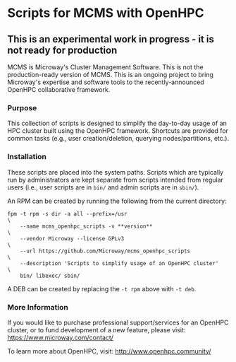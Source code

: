 # Scripts for MCMS with OpenHPC

## This is an experimental work in progress - it is not ready for production

MCMS is Microway's Cluster Management Software. This is not the production-ready
version of MCMS. This is an ongoing project to bring Microway's expertise and
software tools to the recently-announced OpenHPC collaborative framework.

### Purpose
This collection of scripts is designed to simplify the day-to-day usage of an
HPC cluster built using the OpenHPC framework. Shortcuts are provided for common
tasks (e.g., user creation/deletion, querying nodes/partitions, etc.).

### Installation
These scripts are placed into the system paths. Scripts which are typically run
by administrators are kept separate from scripts intended from regular users
(i.e., user scripts are in `bin/` and admin scripts are in `sbin/`).

An RPM can be created by running the following from the current directory:
```
fpm -t rpm -s dir -a all --prefix=/usr                                   \
    --name mcms_openhpc_scripts -v **version**                           \
    --vendor Microway --license GPLv3                                    \
    --url https://github.com/Microway/mcms_openhpc_scripts               \
    --description 'Scripts to simplify usage of an OpenHPC cluster'      \
    bin/ libexec/ sbin/
```

A DEB can be created by replacing the `-t rpm` above with `-t deb`.

### More Information
If you would like to purchase professional support/services for an OpenHPC
cluster, or to fund development of a new feature, please visit:
https://www.microway.com/contact/

To learn more about OpenHPC, visit:
http://www.openhpc.community/


